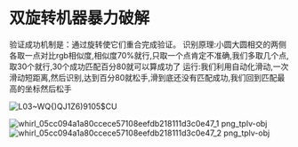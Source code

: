 # 双旋转机器暴力破解  

验证成功机制是：通过旋转使它们重合完成验证。
识别原理:小圆大圆相交的两侧各取一点对比rgb相似度,相似度70%就行,只取一个点肯定不准确,我们多取几个点,取30个就行,30个成功匹配百分80就可以算成功了
运行:我们利用自动化滑动,一次滑动短距离,然后识别,达到百分80就松手,滑到底还没有匹配成功,我们回到匹配最高的坐标然后松手

![L03~`WQ{)QJ1Z`6)9105$CU](https://user-images.githubusercontent.com/108533707/224323751-d843e865-648e-406c-932e-ef2412868795.png)

![whirl_05cc094a1a80ccece57108eefdb218111d3c0e47_1 png_tplv-obj](https://user-images.githubusercontent.com/108533707/224318481-84d12a28-bfd9-4b9e-9620-131e40cf97c3.png)![whirl_05cc094a1a80ccece57108eefdb218111d3c0e47_2 png_tplv-obj](https://user-images.githubusercontent.com/108533707/224318483-3fad7f71-232f-4fbb-8a7b-e1b6dfbd9269.png)




